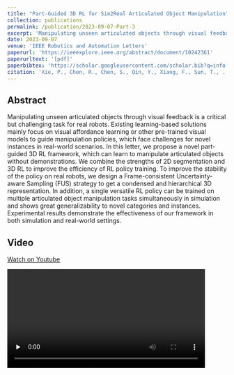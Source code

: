 ```yaml
---
title: "Part-Guided 3D RL for Sim2Real Articulated Object Manipulation"
collection: publications
permalink: /publication/2023-09-07-Part-3
excerpt: 'Manipulating unseen articulated objects through visual feedback is a critical but challenging task for real robots. Existing learning-based solutions mainly focus on visual affordance learning or other pre-trained visual models to guide manipulation policies, which face challenges for novel instances in real-world scenarios. ...'
date: 2023-09-07
venue: 'IEEE Robotics and Automation Letters'
paperurl: 'https://ieeexplore.ieee.org/abstract/document/10242361'
paperurltext: '[pdf]'
paperbibtex: 'https://scholar.googleusercontent.com/scholar.bib?q=info:ArjyJMZXO-8J:scholar.google.com/&output=citation&scisdr=ClEU8UAgELqZw3KkQ_8:AFWwaeYAAAAAZdmiW_-RUol91wVrgC9u5BNoQRI&scisig=AFWwaeYAAAAAZdmiW8_nJaD5UmICd_8mxqADOrI&scisf=4&ct=citation&cd=-1&hl=en'
citation: 'Xie, P., Chen, R., Chen, S., Qin, Y., Xiang, F., Sun, T., ... & Su, H. (2023). Part-Guided 3D RL for Sim2Real Articulated Object Manipulation. IEEE Robotics and Automation Letters.'
---
```

## Abstract

Manipulating unseen articulated objects through visual feedback is a critical but challenging task for real robots. Existing learning-based solutions mainly focus on visual affordance learning or other pre-trained visual models to guide manipulation policies, which face challenges for novel instances in real-world scenarios. In this letter, we propose a novel part-guided 3D RL framework, which can learn to manipulate articulated objects without demonstrations. We combine the strengths of 2D segmentation and 3D RL to improve the efficiency of RL policy training. To improve the stability of the policy on real robots, we design a Frame-consistent Uncertainty-aware Sampling (FUS) strategy to get a condensed and hierarchical 3D representation. In addition, a single versatile RL policy can be trained on multiple articulated object manipulation tasks simultaneously in simulation and shows great generalizability to novel categories and instances. Experimental results demonstrate the effectiveness of our framework in both simulation and real-world settings.

## Video

[Watch on Youtube](https://www.youtube.com/watch?v=b8KvOjlGNJs)

<video id="video" width="90%" controls="" preload="none">
      <source id="mp4" src="https://cloud.tsinghua.edu.cn/f/db90901690864a28ae03/?dl=1" type="video/mp4">
</videos>